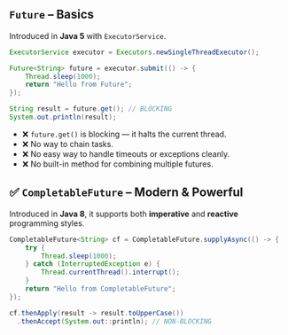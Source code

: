 ## `Future` – Basics

Introduced in **Java 5** with `ExecutorService`.

```java
ExecutorService executor = Executors.newSingleThreadExecutor();

Future<String> future = executor.submit(() -> {
    Thread.sleep(1000);
    return "Hello from Future";
});

String result = future.get(); // BLOCKING
System.out.println(result);
```

- ❌ `future.get()` is blocking — it halts the current thread.
- ❌ No way to chain tasks.
- ❌ No easy way to handle timeouts or exceptions cleanly.
- ❌ No built-in method for combining multiple futures.

## ✅ `CompletableFuture` – Modern & Powerful

Introduced in **Java 8**, it supports both **imperative** and **reactive** programming styles.

```java
CompletableFuture<String> cf = CompletableFuture.supplyAsync(() -> {
    try {
        Thread.sleep(1000);
    } catch (InterruptedException e) {
        Thread.currentThread().interrupt();
    }
    return "Hello from CompletableFuture";
});

cf.thenApply(result -> result.toUpperCase())
  .thenAccept(System.out::println); // NON-BLOCKING
```
